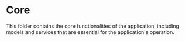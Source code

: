 # Core

This folder contains the core functionalities of the application, including models and services that are essential for the application's operation.
